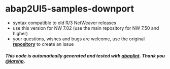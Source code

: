 # abap2UI5-samples-downport

* syntax compatible to old R/3 NetWeaver releases
* use this version for NW 7.02 (use the main repository for NW 7.50 and higher)
* your questions, wishes and bugs are welcome, use the original [**repository**](https://github.com/abap2UI5-addons/custom-controls) to create an issue

#### _This code is automatically generated and tested with [abaplint](https://abaplint.org/). Thank you [@larshp](https://github.com/larshp)._
